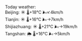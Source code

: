 Today weather:  
Beijing: ☀️   🌡️+18°C 🌬️↙4km/h  
Tianjin: ☀️   🌡️+16°C 🌬️→7km/h  
Shijiazhuang: ☀️   🌡️+21°C 🌬️→19km/h  
Tangshan: 🌦   🌡️+16°C 🌬️→5km/h  
